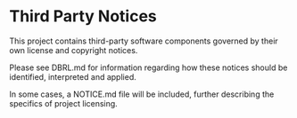 # Third Party Notices

This project contains third-party software components governed by their own license and copyright notices.  

Please see DBRL.md for information regarding how these notices should be identified, interpreted and applied.

In some cases, a NOTICE.md file will be included, further describing the specifics of project licensing.
